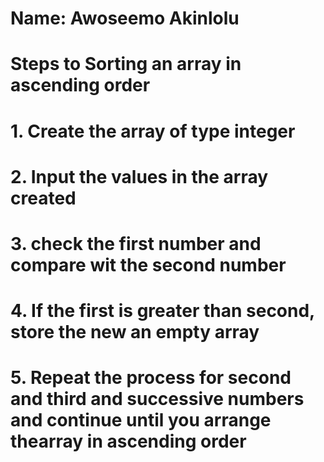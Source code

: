 # Name: Awoseemo Akinlolu
# Steps to Sorting an array in ascending order

# 1. Create the array of type integer
# 2. Input the values in the array created
# 3. check the first number and compare wit the second number
# 4. If the first is greater than second, store the new an empty array
# 5. Repeat the process for second and third and successive numbers and continue until you arrange thearray in ascending order 